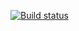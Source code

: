 [![Build status](https://ci.appveyor.com/api/projects/status/gu46y41knbucvwk4?svg=true)](https://ci.appveyor.com/project/VorobevDenis95/ajs-arraybuffer)

